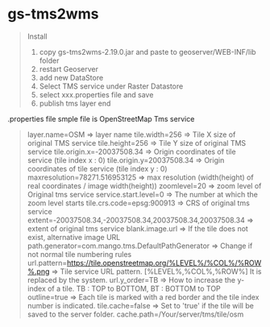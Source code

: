 # gs-tms2wms
> Install
> 1. copy gs-tms2wms-2.19.0.jar and paste to geoserver/WEB-INF/lib folder
> 2. restart Geoserver
> 3. add new DataStore
> 4. Select TMS service under Raster Datastore
> 5. select xxx.properties file and save
> 6. publish tms layer
> end


.properties file
smple file is OpenStreetMap Tms service


> layer.name=OSM => layer name
> tile.width=256 => Tile X size of original TMS service
> tile.height=256 => Tile Y size of original TMS service
> tile.origin.x=-20037508.34 => Origin coordinates of tile service (tile index x : 0)
> tile.origin.y=20037508.34 => Origin coordinates of tile service (tile index y : 0)
> maxresolution=78271.516953125 => max resolution (width(height) of real coordinates / image width(height))
> zoomlevel=20 => zoom level of Original tms service
> service.start.level=0 => The number at which the zoom level starts
> tile.crs.code=epsg:900913 => CRS of original tms service
> extent=-20037508.34,-20037508.34,20037508.34,20037508.34 => extent of original tms service
> blank.image.url => If the tile does not exist, alternative image URL
> path.generator=com.mango.tms.DefaultPathGenerator => Change if not normal tile numbering rules
> url.pattern=https://tile.openstreetmap.org/%LEVEL%/%COL%/%ROW%.png => Tile service URL pattern. [%LEVEL%,%COL%,%ROW%] It is replaced by the system.
> url.y_order=TB => How to increase the y-index of a tile. TB : TOP to BOTTOM, BT : BOTTOM to TOP
> outline=true => Each tile is marked with a red border and the tile index number is indicated.
> tile.cache=false => Set to 'true' if the tile will be saved to the server folder.
> cache.path=/Your/server/tms/tile/osm
